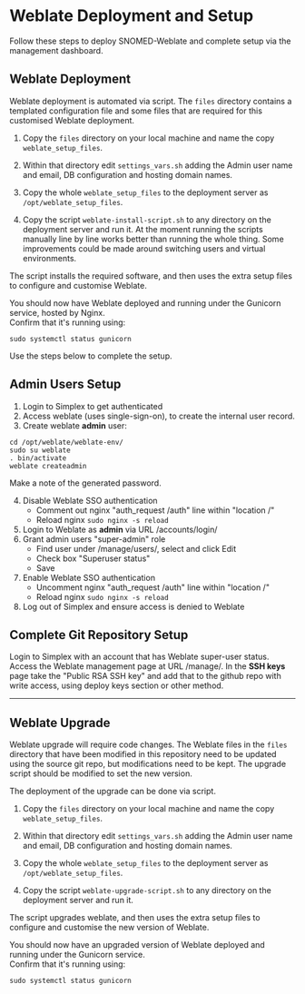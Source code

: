 # Weblate Deployment and Setup

Follow these steps to deploy SNOMED-Weblate and complete setup via the management dashboard.

## Weblate Deployment
Weblate deployment is automated via script. The `files` directory contains a templated configuration file and some files that are required for this customised Weblate deployment.  

1. Copy the `files` directory on your local machine and name the copy `weblate_setup_files`.


2. Within that directory edit `settings_vars.sh` adding the Admin user name and email, DB configuration and hosting domain names.


3. Copy the whole `weblate_setup_files` to the deployment server as `/opt/weblate_setup_files`.

 
4. Copy the script `weblate-install-script.sh` to any directory on the deployment server and run it. At the moment running the scripts manually line by line works better than running the whole thing. Some improvements could be made around switching users and virtual environments.

The script installs the required software, and then uses the extra setup files to configure and customise Weblate.

You should now have Weblate deployed and running under the Gunicorn service, hosted by Nginx.  
Confirm that it's running using:
```
sudo systemctl status gunicorn
```
Use the steps below to complete the setup.  

## Admin Users Setup
1. Login to Simplex to get authenticated
2. Access weblate (uses single-sign-on), to create the internal user record.
3. Create weblate **admin** user:
```
cd /opt/weblate/weblate-env/
sudo su weblate
. bin/activate
weblate createadmin
```
Make a note of the generated password.

4. Disable Weblate SSO authentication
   - Comment out nginx "auth_request /auth" line within "location /"
   - Reload nginx `sudo nginx -s reload`
5. Login to Weblate as **admin** via URL /accounts/login/
6. Grant admin users "super-admin" role
   - Find user under /manage/users/, select and click Edit
   - Check box "Superuser status"
   - Save
7. Enable Weblate SSO authentication
    - Uncomment nginx "auth_request /auth" line within "location /"
    - Reload nginx `sudo nginx -s reload`
8. Log out of Simplex and ensure access is denied to Weblate

## Complete Git Repository Setup
Login to Simplex with an account that has Weblate super-user status.
Access the Weblate management page at URL /manage/. In the **SSH keys** page take the "Public RSA SSH key" and add that to the github repo with write access, using deploy keys section or other method.

---
## Weblate Upgrade
Weblate upgrade will require code changes. The Weblate files in the `files` directory that have been modified in this repository need to be updated using the source git repo, but modifications need to be kept.
The upgrade script should be modified to set the new version.

The deployment of the upgrade can be done via script. 

1. Copy the `files` directory on your local machine and name the copy `weblate_setup_files`.


2. Within that directory edit `settings_vars.sh` adding the Admin user name and email, DB configuration and hosting domain names.


3. Copy the whole `weblate_setup_files` to the deployment server as `/opt/weblate_setup_files`.


4. Copy the script `weblate-upgrade-script.sh` to any directory on the deployment server and run it.

The script upgrades weblate, and then uses the extra setup files to configure and customise the new version of Weblate.

You should now have an upgraded version of Weblate deployed and running under the Gunicorn service.  
Confirm that it's running using:
```
sudo systemctl status gunicorn
```
